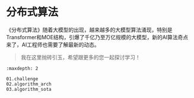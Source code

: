 <!--Copyright © ZOMI 适用于[License](https://github.com/chenzomi12/DeepLearningSystem)版权许可-->

# 分布式算法

《分布式算法》随着大模型的出现，越来越多的大模型算法涌现，特别是Transformer和MOE结构，引爆了千亿乃至万亿规模的大模型，新的AI算法奇点来了，AI工程师也需要了解最新的动态。

> 我在这里抛砖引玉，希望跟更多的您一起探讨学习！

```toc
:maxdepth: 2

01.challenge
02.algorithm_arch
03.algorithm_sota
```